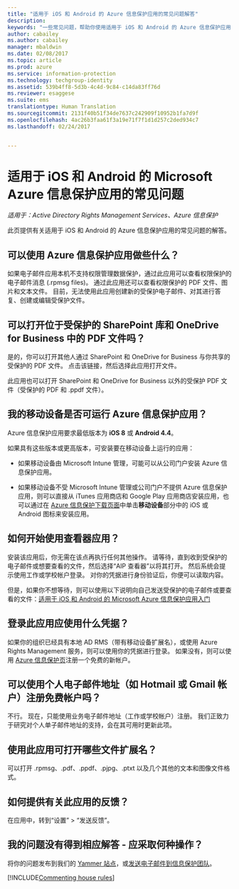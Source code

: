 ```yaml
---
title: "适用于 iOS 和 Android 的 Azure 信息保护应用的常见问题解答"
description: 
keywords: "一些常见问题，帮助你使用适用于 iOS 和 Android 的 Azure 信息保护应用"
author: cabailey
ms.author: cabailey
manager: mbaldwin
ms.date: 02/08/2017
ms.topic: article
ms.prod: azure
ms.service: information-protection
ms.technology: techgroup-identity
ms.assetid: 539b4ff8-5d3b-4c4d-9c84-c14da83ff76d
ms.reviewer: esaggese
ms.suite: ems
translationtype: Human Translation
ms.sourcegitcommit: 2131f40b51f34de7637c242909f10952b1fa7d9f
ms.openlocfilehash: 4ac26b3faa61f3a19e71f7f1d1d257c2ded934c7
ms.lasthandoff: 02/24/2017


---
```


# <a name="faqs-for-microsoft-azure-information-protection-app-for-ios-and-android"></a>适用于 iOS 和 Android 的 Microsoft Azure 信息保护应用的常见问题

*适用于：Active Directory Rights Management Services、Azure 信息保护*

此页提供有关适用于 iOS 和 Android 的 Azure 信息保护应用的常见问题的解答。

## <a name="what-can-i-do-with-the-azure-information-protection-app"></a>可以使用 Azure 信息保护应用做些什么？

如果电子邮件应用本机不支持权限管理数据保护，通过此应用可以查看权限保护的电子邮件消息 (.rpmsg files)。 通过此应用还可以查看权限保护的 PDF 文件、图片和文本文件。 目前，无法使用此应用创建新的受保护电子邮件、对其进行答复、创建或编辑受保护文件。

## <a name="can-i-open-pdf-files-that-are-in-sharepoint-protected-libraries-and-onedrive-for-business"></a>可以打开位于受保护的 SharePoint 库和 OneDrive for Business 中的 PDF 文件吗？

是的，你可以打开其他人通过 SharePoint 和 OneDrive for Business 与你共享的受保护的 PDF 文件。 点击该链接，然后选择此应用打开文件。 

此应用也可以打开 SharePoint 和 OneDrive for Business 以外的受保护 PDF 文件（受保护的 PDF 和 .ppdf 文件）。

## <a name="can-my-mobile-device-run-the-azure-information-protection-app"></a>我的移动设备是否可运行 Azure 信息保护应用？

Azure 信息保护应用要求最低版本为 **iOS 8** 或 **Android 4.4**。

如果具有这些版本或更高版本，可安装要在移动设备上运行的应用：

- 如果移动设备由 Microsoft Intune 管理，可能可以从公司门户安装 Azure 信息保护应用。

- 如果移动设备不受 Microsoft Intune 管理或公司门户不提供 Azure 信息保护应用，则可以直接从 iTunes 应用商店和 Google Play 应用商店安装应用，也可以通过在 [Azure 信息保护下载页面](https://portal.azurerms.com/#/download)中单击**移动设备**部分中的 iOS 或 Android 图标来安装应用。 

## <a name="how-do-i-get-started-with-the-viewer-app"></a>如何开始使用查看器应用？

安装该应用后，你无需在该点再执行任何其他操作。 请等待，直到收到受保护的电子邮件或想要查看的文件，然后选择“AIP 查看器”以将其打开。 然后系统会提示使用工作或学校帐户登录。 对你的凭据进行身份验证后，你便可以读取内容。

但是，如果你不想等待，则可以使用以下说明向自己发送受保护的电子邮件或要查看的文件：[适用于 iOS 和 Android 的 Microsoft Azure 信息保护应用入门](mobile-app-get-started.md) 
## <a name="what-credentials-should-i-use-to-sign-in-to-this-app"></a>登录此应用应使用什么凭据？

如果你的组织已经具有本地 AD RMS（带有移动设备扩展名），或使用 Azure Rights Management 服务，则可以使用你的凭据进行登录。 如果没有，则可以使用 [Azure 信息保护页](https://portal.office.com/signup?sku=rms&ru=https%3A%2F%2Fportal.azurerms.com%2F%23%2Fdownload)注册一个免费的新帐户。

## <a name="can-i-sign-up-for-the-free-account-with-my-personal-email-address-such-as-a-hotmail-or-gmail-account"></a>可以使用个人电子邮件地址（如 Hotmail 或 Gmail 帐户）注册免费帐户吗？

不行。 现在，只能使用业务电子邮件地址（工作或学校帐户）注册。 我们正致力于研究对个人单子邮件地址的支持，会在其可用时更新此项。

## <a name="which-file-extensions-can-i-open-with-this-app"></a>使用此应用可打开哪些文件扩展名？

可以打开 .rpmsg、.pdf、.ppdf、.pjpg、.ptxt 以及几个其他的文本和图像文件格式。

##  <a name="how-do-i-provide-feedback-about-this-app"></a>如何提供有关此应用的反馈？

在应用中，转到“设置” > “发送反馈”。


## <a name="my-question-has-not-been-answeredwhat-should-i-do"></a>我的问题没有得到相应解答 - 应采取何种操作？

将你的问题发布到我们的 [Yammer 站点](https://www.yammer.com/AskIPTeam)，或[发送电子邮件到信息保护团队](mailto:askIPteam@microsoft.com?subject=Question%20about%20Azure%20Information%20Protection%20app)。

[!INCLUDE[Commenting house rules](../includes/houserules.md)]
